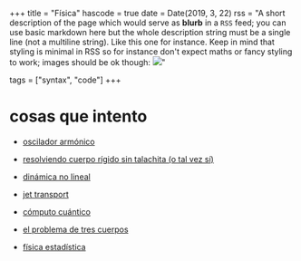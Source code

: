+++
title = "Física"
hascode = true
date = Date(2019, 3, 22)
rss = "A short description of the page which would serve as **blurb** in a `RSS` feed; you can use basic markdown here but the whole description string must be a single line (not a multiline string). Like this one for instance. Keep in mind that styling is minimal in RSS so for instance don't expect maths or fancy styling to work; images should be ok though: ![](https://upload.wikimedia.org/wikipedia/en/3/32/Rick_and_Morty_opening_credits.jpeg)"

tags = ["syntax", "code"]
+++


# cosas que intento

* [oscilador armónico](/Ejercicios/oscilador/)

* [resolviendo cuerpo rígido sin talachita (o tal vez sí)](/Ejercicios/duda/)

* [dinámica no lineal](/Dinamica/cover/)

* [jet transport](/Dinamica/JetTransport/)

* [cómputo cuántico](/Cuantica/cover/)

* [el problema de tres cuerpos](/Ejercicios/cover3c/)

<!-- * [física de los materiales](/materiales/cover)
 -->

* [física estadística](/fisest/cover/)